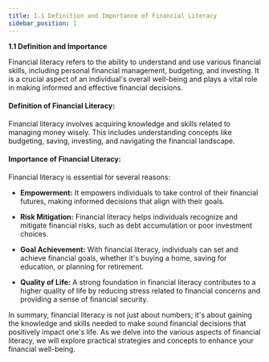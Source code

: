 ```yaml
---
title: 1.1 Definition and Importance of Financial Literacy
sidebar_position: 1
---
```


**1.1 Definition and Importance**

Financial literacy refers to the ability to understand and use various financial skills, including personal financial management, budgeting, and investing. It is a crucial aspect of an individual's overall well-being and plays a vital role in making informed and effective financial decisions.

#### Definition of Financial Literacy:

Financial literacy involves acquiring knowledge and skills related to managing money wisely. This includes understanding concepts like budgeting, saving, investing, and navigating the financial landscape.

#### Importance of Financial Literacy:

Financial literacy is essential for several reasons:

- **Empowerment:** It empowers individuals to take control of their financial futures, making informed decisions that align with their goals.
  
- **Risk Mitigation:** Financial literacy helps individuals recognize and mitigate financial risks, such as debt accumulation or poor investment choices.

- **Goal Achievement:** With financial literacy, individuals can set and achieve financial goals, whether it's buying a home, saving for education, or planning for retirement.

- **Quality of Life:** A strong foundation in financial literacy contributes to a higher quality of life by reducing stress related to financial concerns and providing a sense of financial security.

In summary, financial literacy is not just about numbers; it's about gaining the knowledge and skills needed to make sound financial decisions that positively impact one's life. As we delve into the various aspects of financial literacy, we will explore practical strategies and concepts to enhance your financial well-being.